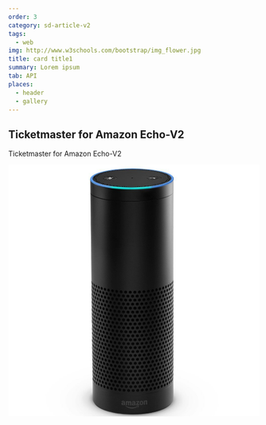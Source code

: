 ```yaml
---
order: 3
category: sd-article-v2
tags:
  - web  
img: http://www.w3schools.com/bootstrap/img_flower.jpg
title: card title1
summary: Lorem ipsum
tab: API
places: 
  - header 
  - gallery  
---
```


## Ticketmaster for Amazon Echo-V2

Ticketmaster for Amazon Echo-V2

![echo](/assets/img/partners/startups-development/echo.jpg)


